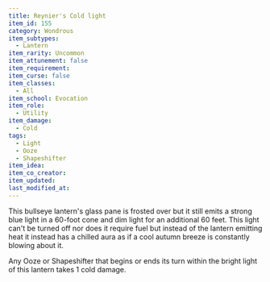 ```yaml
---
title: Reynier's Cold light
item_id: 155
category: Wondrous
item_subtypes:
  - Lantern
item_rarity: Uncommon
item_attunement: false
item_requirement:
item_curse: false
item_classes:
  - All
item_school: Evocation
item_role:
  - Utility
item_damage:
  - Cold
tags:
  - Light
  - Ooze
  - Shapeshifter
item_idea:
item_co_creator:
item_updated:
last_modified_at:
---
```


This bullseye lantern's glass pane is frosted over but it still emits a strong blue light in a 60-foot cone and dim light for an additional 60 feet. This light can't be turned off nor does it require fuel but instead of the lantern emitting heat it instead has a chilled aura as if a cool autumn breeze is constantly blowing about it.

Any Ooze or Shapeshifter that begins or ends its turn within the bright light of this lantern takes 1 cold damage.
